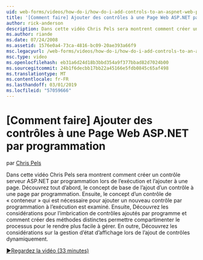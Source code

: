 ```yaml
---
uid: web-forms/videos/how-do-i/how-do-i-add-controls-to-an-aspnet-web-page-programmatically
title: '[Comment faire] Ajouter des contrôles à une Page Web ASP.NET par programmation | Microsoft Docs'
author: rick-anderson
description: Dans cette vidéo Chris Pels sera montrent comment créer un contrôle serveur ASP.NET par programmation lors de l’exécution et l’ajouter à une page. Découvrez tout d’abord, le concept de base o...
ms.author: riande
ms.date: 07/24/2008
ms.assetid: 1576e0a4-73ca-4816-bc09-20ae393a66f9
msc.legacyurl: /web-forms/videos/how-do-i/how-do-i-add-controls-to-an-aspnet-web-page-programmatically
msc.type: video
ms.openlocfilehash: eb31a6d24d18b3bbd354a9f377bbad82d7024b00
ms.sourcegitcommit: 24b1f6decbb17bb22a45166e5fdb0845c65af498
ms.translationtype: MT
ms.contentlocale: fr-FR
ms.lasthandoff: 03/01/2019
ms.locfileid: "57059666"
---
```

<a name="how-do-i-add-controls-to-an-aspnet-web-page-programmatically"></a>[Comment faire] Ajouter des contrôles à une Page Web ASP.NET par programmation
====================
par [Chris Pels](https://twitter.com/chrispels)

Dans cette vidéo Chris Pels sera montrent comment créer un contrôle serveur ASP.NET par programmation lors de l’exécution et l’ajouter à une page. Découvrez tout d’abord, le concept de base de l’ajout d’un contrôle à une page par programmation. Ensuite, le concept d’un contrôle de « conteneur » qui est nécessaire pour ajouter un nouveau contrôle par programmation à l’exécution est examiné. Ensuite, Découvrez les considérations pour l’imbrication de contrôles ajoutés par programme et comment créer des méthodes distinctes permettre compartimenter le processus pour le rendre plus facile à gérer. En outre, Découvrez les considérations sur la gestion d’état d’affichage lors de l’ajout de contrôles dynamiquement.

[&#9654;Regardez la vidéo (33 minutes)](https://channel9.msdn.com/Blogs/ASP-NET-Site-Videos/how-do-i-add-controls-to-an-aspnet-web-page-programmatically)
